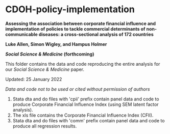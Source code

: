 # CDOH-policy-implementation
**Assessing the association between corporate financial influence and implementation of policies to tackle commercial determinants of non-communicable diseases: a cross-sectional analysis of 172 countries**

**Luke Allen, Simon Wigley, and Hampus Holmer**

**_Social Science & Medicine_ (forthcoming)**

This folder contains the data and code reproducing the entire analysis for our _Social Science & Medicine_ paper.

Updated: 25 January 2022

*Data and code not to be used or cited without permission of authors*


1. Stata dta and do files with 'cpii' prefix contain panel data and code to produce Corporate Financial Influence Index (using SEM latent factor analysis).
2. The xls file contains the Corporate Financial Influence Index (CFII).
3. Stata dta and do files with 'comm' prefix contain panel data and code to produce all regression results.
